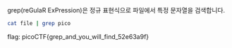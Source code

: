 grep(reGulaR ExPression)은 정규 표현식으로 파일에서 특정 문자열을 검색합니다.

``` bash
cat file | grep pico
```

flag: picoCTF{grep_and_you_will_find_52e63a9f}

